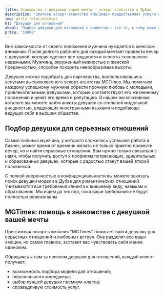 ```yaml
---
title: Знакомство с девушкой вашей мечты - эскорт агентство в Дубае
description: "Элитное эскорт-агентство «MGTimes» предоставляет услуги по подбору девушек для отношений. Заказать для романтических отношений поиск девушки-модели в Дубае можно по доступной цене и полностью конфиденциально"
img: girls-relationships
h1: "Девушки для отношений"
about: "Подбор девушки для отношений с клиентом – это то, к чему наше агентство относится очень внимательно. Применяется только индивидуальный подход с учетом всех ваших предпочтений и критериев. Мы подберем девушку, которая никогда не была эскортницей и с которой можно легко поладить."
price: "10000"
---
```


Вне зависимости от своего положения мужчина нуждается в женском внимании. После долгого рабочего дня каждый мечтает провести вечер с девушкой, которая сделает все трудности и хлопоты совершенно неважными. Мужчина, окруженный нежностью и женской преданностью, способен покорить невообразимые высоты.

Девушек можно подобрать для партнерства, воспользовавшись услугами высококлассного эскорт-агентства MGTimes. Мы помогаем каждому успешному мужчине обрести прочную любовь с молодыми, привлекательными девушками, которые соответствуют его жизненному положению и ценят его время и репутацию. В нашем эксклюзивном каталоге вы можете найти анкеты девушек со стильной модельной внешностью, владеющих иностранными языками и подобающе ведущих себя в высшем обществе.

## Подбор девушки для серьезных отношений
Самый сильный мужчина, у которого сложилась успешная работа и бизнес, может время от времени желать не только приятно провести вечер, но и найти серьезные отношения. Вам нужно только связаться с нами, чтобы получить доступ к профилям потрясающих, удивительных и образованных девушек, которые с радостью станут вашей второй половинкой.

С полной уверенностью в конфиденциальности вы можете заказать поиск девушки модели в Дубае для романтических отношений. Учитываются все требования клиента к внешнему виду, навыкам и образованию. Мы ищем до тех пор, пока ваши требования не будут полностью реализованы.

## MGTimes: помощь в знакомстве с девушкой вашей мечты
Престижная эскорт-компания "MGTimes" помогает найти девушку для серьезных отношений и любовных встреч. Она разделит все ваши эмоции, но самое главное, заставит вас чувствовать себя менее одиноким.

Обращаясь к нам за поиском девушки для отношений, каждый клиент получает:
- возможность подбора модели для отношений;
- персонального менеджера;
- выбор лучшей девушки премиум-класса;
- справедливую стоимость услуг.